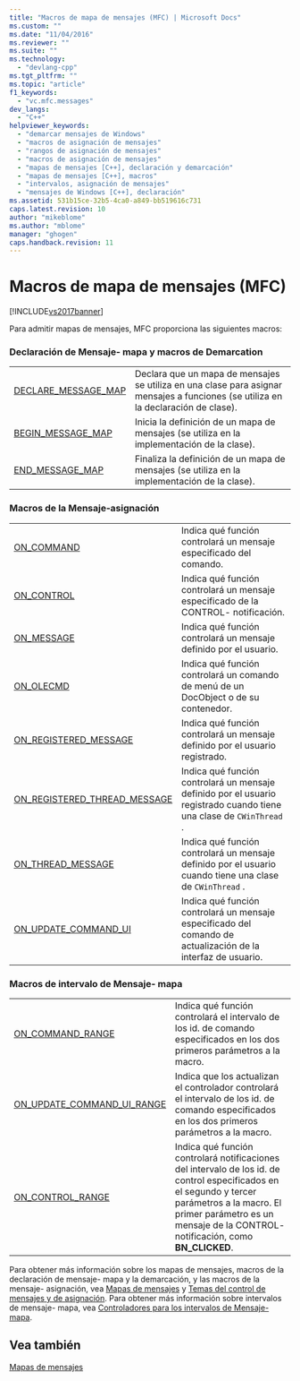 ```yaml
---
title: "Macros de mapa de mensajes (MFC) | Microsoft Docs"
ms.custom: ""
ms.date: "11/04/2016"
ms.reviewer: ""
ms.suite: ""
ms.technology: 
  - "devlang-cpp"
ms.tgt_pltfrm: ""
ms.topic: "article"
f1_keywords: 
  - "vc.mfc.messages"
dev_langs: 
  - "C++"
helpviewer_keywords: 
  - "demarcar mensajes de Windows"
  - "macros de asignación de mensajes"
  - "rangos de asignación de mensajes"
  - "macros de asignación de mensajes"
  - "mapas de mensajes [C++], declaración y demarcación"
  - "mapas de mensajes [C++], macros"
  - "intervalos, asignación de mensajes"
  - "mensajes de Windows [C++], declaración"
ms.assetid: 531b15ce-32b5-4ca0-a849-bb519616c731
caps.latest.revision: 10
author: "mikeblome"
ms.author: "mblome"
manager: "ghogen"
caps.handback.revision: 11
---
```

# Macros de mapa de mensajes (MFC)
[!INCLUDE[vs2017banner](../../assembler/inline/includes/vs2017banner.md)]

Para admitir mapas de mensajes, MFC proporciona las siguientes macros:  
  
### Declaración de Mensaje\- mapa y macros de Demarcation  
  
|||  
|-|-|  
|[DECLARE\_MESSAGE\_MAP](../Topic/DECLARE_MESSAGE_MAP.md)|Declara que un mapa de mensajes se utiliza en una clase para asignar mensajes a funciones \(se utiliza en la declaración de clase\).|  
|[BEGIN\_MESSAGE\_MAP](../Topic/BEGIN_MESSAGE_MAP.md)|Inicia la definición de un mapa de mensajes \(se utiliza en la implementación de la clase\).|  
|[END\_MESSAGE\_MAP](../Topic/END_MESSAGE_MAP.md)|Finaliza la definición de un mapa de mensajes \(se utiliza en la implementación de la clase\).|  
  
### Macros de la Mensaje\-asignación  
  
|||  
|-|-|  
|[ON\_COMMAND](../Topic/ON_COMMAND.md)|Indica qué función controlará un mensaje especificado del comando.|  
|[ON\_CONTROL](../Topic/ON_CONTROL.md)|Indica qué función controlará un mensaje especificado de la CONTROL\- notificación.|  
|[ON\_MESSAGE](../Topic/ON_MESSAGE.md)|Indica qué función controlará un mensaje definido por el usuario.|  
|[ON\_OLECMD](../Topic/ON_OLECMD.md)|Indica qué función controlará un comando de menú de un DocObject o de su contenedor.|  
|[ON\_REGISTERED\_MESSAGE](../Topic/ON_REGISTERED_MESSAGE.md)|Indica qué función controlará un mensaje definido por el usuario registrado.|  
|[ON\_REGISTERED\_THREAD\_MESSAGE](../Topic/ON_REGISTERED_THREAD_MESSAGE.md)|Indica qué función controlará un mensaje definido por el usuario registrado cuando tiene una clase de `CWinThread` .|  
|[ON\_THREAD\_MESSAGE](../Topic/ON_THREAD_MESSAGE.md)|Indica qué función controlará un mensaje definido por el usuario cuando tiene una clase de `CWinThread` .|  
|[ON\_UPDATE\_COMMAND\_UI](../Topic/ON_UPDATE_COMMAND_UI.md)|Indica qué función controlará un mensaje especificado del comando de actualización de la interfaz de usuario.|  
  
### Macros de intervalo de Mensaje\- mapa  
  
|||  
|-|-|  
|[ON\_COMMAND\_RANGE](../Topic/ON_COMMAND_RANGE.md)|Indica qué función controlará el intervalo de los id. de comando especificados en los dos primeros parámetros a la macro.|  
|[ON\_UPDATE\_COMMAND\_UI\_RANGE](../Topic/ON_UPDATE_COMMAND_UI_RANGE.md)|Indica que los actualizan el controlador controlará el intervalo de los id. de comando especificados en los dos primeros parámetros a la macro.|  
|[ON\_CONTROL\_RANGE](../Topic/ON_CONTROL_RANGE.md)|Indica qué función controlará notificaciones del intervalo de los id. de control especificados en el segundo y tercer parámetros a la macro.  El primer parámetro es un mensaje de la CONTROL\- notificación, como **BN\_CLICKED**.|  
  
 Para obtener más información sobre los mapas de mensajes, macros de la declaración de mensaje\- mapa y la demarcación, y las macros de la mensaje\- asignación, vea [Mapas de mensajes](../../mfc/reference/message-maps-mfc.md) y [Temas del control de mensajes y de asignación](../../mfc/message-handling-and-mapping.md).  Para obtener más información sobre intervalos de mensaje\- mapa, vea [Controladores para los intervalos de Mensaje\- mapa](../../mfc/handlers-for-message-map-ranges.md).  
  
## Vea también  
 [Mapas de mensajes](../../mfc/reference/message-maps-mfc.md)